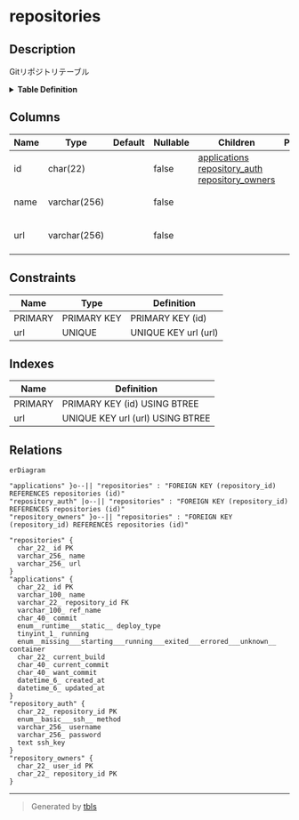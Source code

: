 # repositories

## Description

Gitリポジトリテーブル

<details>
<summary><strong>Table Definition</strong></summary>

```sql
CREATE TABLE `repositories` (
  `id` char(22) NOT NULL COMMENT 'リポジトリID',
  `name` varchar(256) NOT NULL COMMENT 'リポジトリ名',
  `url` varchar(256) NOT NULL COMMENT 'Git Remote URL',
  PRIMARY KEY (`id`),
  UNIQUE KEY `url` (`url`)
) ENGINE=InnoDB DEFAULT CHARSET=utf8mb4 COLLATE=utf8mb4_general_ci COMMENT='Gitリポジトリテーブル'
```

</details>

## Columns

| Name | Type | Default | Nullable | Children | Parents | Comment |
| ---- | ---- | ------- | -------- | -------- | ------- | ------- |
| id | char(22) |  | false | [applications](applications.md) [repository_auth](repository_auth.md) [repository_owners](repository_owners.md) |  | リポジトリID |
| name | varchar(256) |  | false |  |  | リポジトリ名 |
| url | varchar(256) |  | false |  |  | Git Remote URL |

## Constraints

| Name | Type | Definition |
| ---- | ---- | ---------- |
| PRIMARY | PRIMARY KEY | PRIMARY KEY (id) |
| url | UNIQUE | UNIQUE KEY url (url) |

## Indexes

| Name | Definition |
| ---- | ---------- |
| PRIMARY | PRIMARY KEY (id) USING BTREE |
| url | UNIQUE KEY url (url) USING BTREE |

## Relations

```mermaid
erDiagram

"applications" }o--|| "repositories" : "FOREIGN KEY (repository_id) REFERENCES repositories (id)"
"repository_auth" |o--|| "repositories" : "FOREIGN KEY (repository_id) REFERENCES repositories (id)"
"repository_owners" }o--|| "repositories" : "FOREIGN KEY (repository_id) REFERENCES repositories (id)"

"repositories" {
  char_22_ id PK
  varchar_256_ name
  varchar_256_ url
}
"applications" {
  char_22_ id PK
  varchar_100_ name
  varchar_22_ repository_id FK
  varchar_100_ ref_name
  char_40_ commit
  enum__runtime___static__ deploy_type
  tinyint_1_ running
  enum__missing___starting___running___exited___errored___unknown__ container
  char_22_ current_build
  char_40_ current_commit
  char_40_ want_commit
  datetime_6_ created_at
  datetime_6_ updated_at
}
"repository_auth" {
  char_22_ repository_id PK
  enum__basic___ssh__ method
  varchar_256_ username
  varchar_256_ password
  text ssh_key
}
"repository_owners" {
  char_22_ user_id PK
  char_22_ repository_id PK
}
```

---

> Generated by [tbls](https://github.com/k1LoW/tbls)
